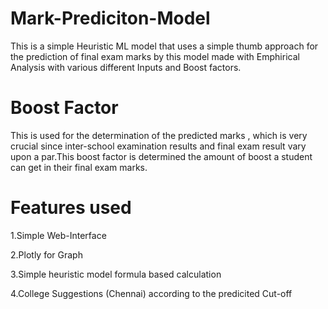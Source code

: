 # Mark-Prediciton-Model
This is a simple Heuristic ML model that uses a simple thumb approach for the prediction of final exam marks by this model made with Emphirical Analysis with various different Inputs and Boost factors.
# Boost Factor
This is used for the determination of the predicted marks , which is very crucial since inter-school examination results and final exam result vary upon a par.This boost factor is determined the amount of boost a student can get in their final exam marks.
# Features used
1.Simple Web-Interface

2.Plotly for Graph

3.Simple heuristic model formula based calculation

4.College Suggestions (Chennai) according to the predicited Cut-off
